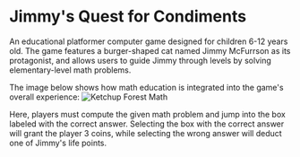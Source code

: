 # Jimmy's Quest for Condiments

An educational platformer computer game designed for children 6-12 years old.
The game features a burger-shaped cat named Jimmy McFurrson as its protagonist, and allows users to
guide Jimmy through levels by solving elementary-level math problems.

The image below shows how math education is integrated into the game's overall experience:
![Ketchup Forest Math](https://user-images.githubusercontent.com/66392457/230695896-ebbb4271-3fd7-4613-8be0-466c009a91ca.png)

Here, players must compute the given math problem and jump into the box labeled with the correct answer. Selecting the box with the correct answer will grant the player 3 coins, while selecting the wrong answer will deduct one of Jimmy's life points.
